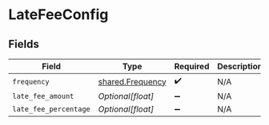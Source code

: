 # LateFeeConfig


## Fields

| Field                                                | Type                                                 | Required                                             | Description                                          |
| ---------------------------------------------------- | ---------------------------------------------------- | ---------------------------------------------------- | ---------------------------------------------------- |
| `frequency`                                          | [shared.Frequency](../../models/shared/frequency.md) | :heavy_check_mark:                                   | N/A                                                  |
| `late_fee_amount`                                    | *Optional[float]*                                    | :heavy_minus_sign:                                   | N/A                                                  |
| `late_fee_percentage`                                | *Optional[float]*                                    | :heavy_minus_sign:                                   | N/A                                                  |